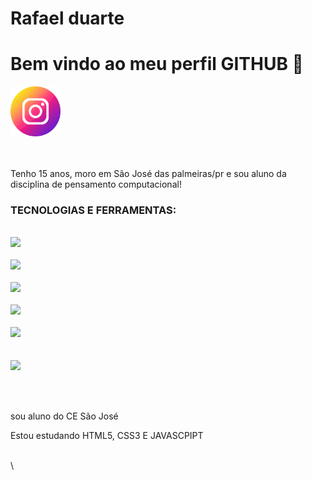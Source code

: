 <div display="inline-block">

<h1 aling="left"> Rafael duarte </h1>
<h1 aling="left"> Bem vindo ao meu perfil GITHUB 🍥 </h1>
<img src="https://raw.githubusercontent.com/rafaelWWs/rafaelWWs/fc07a0080e592e61eb16e72799f082c97e3af774/instagram.png" width="80px"/>

</div>

</br>
</br>

Tenho 15 anos, moro em São José das palmeiras/pr e sou aluno da disciplina de pensamento computacional!

### TECNOLOGIAS E FERRAMENTAS:
<code> <img src="https://cdn.jsdelivr.net/gh/devicons/devicon/icons/html5/html5-original-wordmark.svg" width="80px" /> </code>
<code> <img src="https://cdn.jsdelivr.net/gh/devicons/devicon/icons/css3/css3-original-wordmark.svg" width="80px" /> </code>
<code> <img src="https://cdn.jsdelivr.net/gh/devicons/devicon/icons/javascript/javascript-original.svg" width="80px" /> </code>
<code> <img src="https://cdn.jsdelivr.net/gh/devicons/devicon/icons/git/git-original-wordmark.svg" width="80px" /> </code>
<code> <img src="https://cdn.jsdelivr.net/gh/devicons/devicon/icons/github/github-original-wordmark.svg" width="80px" /> </code>           
<code> <img src="https://cdn.jsdelivr.net/gh/devicons/devicon/icons/vscode/vscode-plain-wordmark.svg" width="80px" /> </code>        

</br>
</br>
<div display="inline-block">          
<p aling="left"> sou aluno do CE São José </p>        
<p aling="left"> Estou estudando HTML5, CSS3 E JAVASCPIPT </p>         

</br>
\

